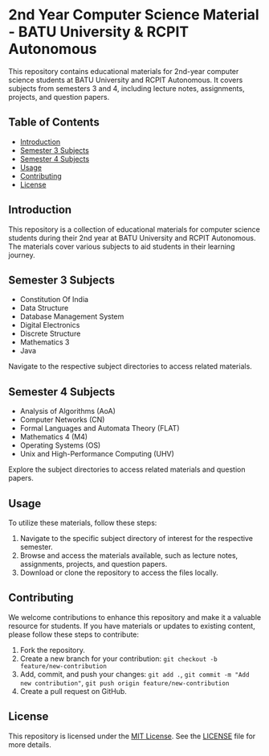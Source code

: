 # 2nd Year Computer Science Material - BATU University & RCPIT Autonomous

This repository contains educational materials for 2nd-year computer science students at BATU University and RCPIT Autonomous. It covers subjects from semesters 3 and 4, including lecture notes, assignments, projects, and question papers.

## Table of Contents

- [Introduction](#introduction)
- [Semester 3 Subjects](#semester-3-subjects)
- [Semester 4 Subjects](#semester-4-subjects)
- [Usage](#usage)
- [Contributing](#contributing)
- [License](#license)

## Introduction

This repository is a collection of educational materials for computer science students during their 2nd year at BATU University and RCPIT Autonomous. The materials cover various subjects to aid students in their learning journey.

## Semester 3 Subjects

- Constitution Of India
- Data Structure
- Database Management System
- Digital Electronics
- Discrete Structure
- Mathematics 3
- Java

Navigate to the respective subject directories to access related materials.

## Semester 4 Subjects

- Analysis of Algorithms (AoA)
- Computer Networks (CN)
- Formal Languages and Automata Theory (FLAT)
- Mathematics 4 (M4)
- Operating Systems (OS)
- Unix and High-Performance Computing (UHV)

Explore the subject directories to access related materials and question papers.

## Usage

To utilize these materials, follow these steps:
1. Navigate to the specific subject directory of interest for the respective semester.
2. Browse and access the materials available, such as lecture notes, assignments, projects, and question papers.
3. Download or clone the repository to access the files locally.

## Contributing

We welcome contributions to enhance this repository and make it a valuable resource for students. If you have materials or updates to existing content, please follow these steps to contribute:
1. Fork the repository.
2. Create a new branch for your contribution: `git checkout -b feature/new-contribution`
3. Add, commit, and push your changes: `git add .`, `git commit -m "Add new contribution"`, `git push origin feature/new-contribution`
4. Create a pull request on GitHub.

## License

This repository is licensed under the [MIT License](LICENSE). See the [LICENSE](LICENSE) file for more details.
